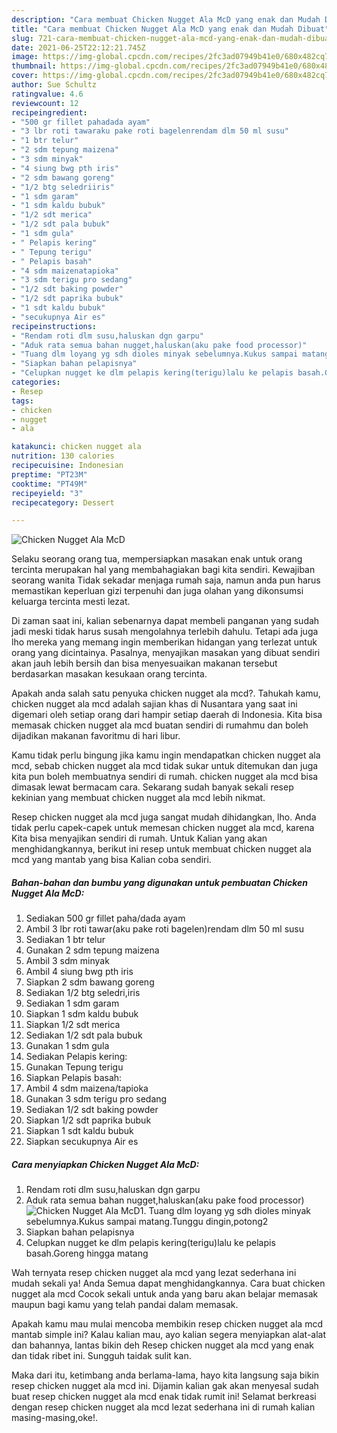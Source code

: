 ```yaml
---
description: "Cara membuat Chicken Nugget Ala McD yang enak dan Mudah Dibuat"
title: "Cara membuat Chicken Nugget Ala McD yang enak dan Mudah Dibuat"
slug: 721-cara-membuat-chicken-nugget-ala-mcd-yang-enak-dan-mudah-dibuat
date: 2021-06-25T22:12:21.745Z
image: https://img-global.cpcdn.com/recipes/2fc3ad07949b41e0/680x482cq70/chicken-nugget-ala-mcd-foto-resep-utama.jpg
thumbnail: https://img-global.cpcdn.com/recipes/2fc3ad07949b41e0/680x482cq70/chicken-nugget-ala-mcd-foto-resep-utama.jpg
cover: https://img-global.cpcdn.com/recipes/2fc3ad07949b41e0/680x482cq70/chicken-nugget-ala-mcd-foto-resep-utama.jpg
author: Sue Schultz
ratingvalue: 4.6
reviewcount: 12
recipeingredient:
- "500 gr fillet pahadada ayam"
- "3 lbr roti tawaraku pake roti bagelenrendam dlm 50 ml susu"
- "1 btr telur"
- "2 sdm tepung maizena"
- "3 sdm minyak"
- "4 siung bwg pth iris"
- "2 sdm bawang goreng"
- "1/2 btg seledriiris"
- "1 sdm garam"
- "1 sdm kaldu bubuk"
- "1/2 sdt merica"
- "1/2 sdt pala bubuk"
- "1 sdm gula"
- " Pelapis kering"
- " Tepung terigu"
- " Pelapis basah"
- "4 sdm maizenatapioka"
- "3 sdm terigu pro sedang"
- "1/2 sdt baking powder"
- "1/2 sdt paprika bubuk"
- "1 sdt kaldu bubuk"
- "secukupnya Air es"
recipeinstructions:
- "Rendam roti dlm susu,haluskan dgn garpu"
- "Aduk rata semua bahan nugget,haluskan(aku pake food processor)"
- "Tuang dlm loyang yg sdh dioles minyak sebelumnya.Kukus sampai matang.Tunggu dingin,potong2"
- "Siapkan bahan pelapisnya"
- "Celupkan nugget ke dlm pelapis kering(terigu)lalu ke pelapis basah.Goreng hingga matang"
categories:
- Resep
tags:
- chicken
- nugget
- ala

katakunci: chicken nugget ala 
nutrition: 130 calories
recipecuisine: Indonesian
preptime: "PT23M"
cooktime: "PT49M"
recipeyield: "3"
recipecategory: Dessert

---
```



![Chicken Nugget Ala McD](https://img-global.cpcdn.com/recipes/2fc3ad07949b41e0/680x482cq70/chicken-nugget-ala-mcd-foto-resep-utama.jpg)

Selaku seorang orang tua, mempersiapkan masakan enak untuk orang tercinta merupakan hal yang membahagiakan bagi kita sendiri. Kewajiban seorang  wanita Tidak sekadar menjaga rumah saja, namun anda pun harus memastikan keperluan gizi terpenuhi dan juga olahan yang dikonsumsi keluarga tercinta mesti lezat.

Di zaman  saat ini, kalian sebenarnya dapat membeli panganan yang sudah jadi meski tidak harus susah mengolahnya terlebih dahulu. Tetapi ada juga lho mereka yang memang ingin memberikan hidangan yang terlezat untuk orang yang dicintainya. Pasalnya, menyajikan masakan yang dibuat sendiri akan jauh lebih bersih dan bisa menyesuaikan makanan tersebut berdasarkan masakan kesukaan orang tercinta. 



Apakah anda salah satu penyuka chicken nugget ala mcd?. Tahukah kamu, chicken nugget ala mcd adalah sajian khas di Nusantara yang saat ini digemari oleh setiap orang dari hampir setiap daerah di Indonesia. Kita bisa memasak chicken nugget ala mcd buatan sendiri di rumahmu dan boleh dijadikan makanan favoritmu di hari libur.

Kamu tidak perlu bingung jika kamu ingin mendapatkan chicken nugget ala mcd, sebab chicken nugget ala mcd tidak sukar untuk ditemukan dan juga kita pun boleh membuatnya sendiri di rumah. chicken nugget ala mcd bisa dimasak lewat bermacam cara. Sekarang sudah banyak sekali resep kekinian yang membuat chicken nugget ala mcd lebih nikmat.

Resep chicken nugget ala mcd juga sangat mudah dihidangkan, lho. Anda tidak perlu capek-capek untuk memesan chicken nugget ala mcd, karena Kita bisa menyajikan sendiri di rumah. Untuk Kalian yang akan menghidangkannya, berikut ini resep untuk membuat chicken nugget ala mcd yang mantab yang bisa Kalian coba sendiri.

<!--inarticleads1-->

##### Bahan-bahan dan bumbu yang digunakan untuk pembuatan Chicken Nugget Ala McD:

1. Sediakan 500 gr fillet paha/dada ayam
1. Ambil 3 lbr roti tawar(aku pake roti bagelen)rendam dlm 50 ml susu
1. Sediakan 1 btr telur
1. Gunakan 2 sdm tepung maizena
1. Ambil 3 sdm minyak
1. Ambil 4 siung bwg pth iris
1. Siapkan 2 sdm bawang goreng
1. Sediakan 1/2 btg seledri,iris
1. Sediakan 1 sdm garam
1. Siapkan 1 sdm kaldu bubuk
1. Siapkan 1/2 sdt merica
1. Sediakan 1/2 sdt pala bubuk
1. Gunakan 1 sdm gula
1. Sediakan  Pelapis kering:
1. Gunakan  Tepung terigu
1. Siapkan  Pelapis basah:
1. Ambil 4 sdm maizena/tapioka
1. Gunakan 3 sdm terigu pro sedang
1. Sediakan 1/2 sdt baking powder
1. Siapkan 1/2 sdt paprika bubuk
1. Siapkan 1 sdt kaldu bubuk
1. Siapkan secukupnya Air es




<!--inarticleads2-->

##### Cara menyiapkan Chicken Nugget Ala McD:

1. Rendam roti dlm susu,haluskan dgn garpu
1. Aduk rata semua bahan nugget,haluskan(aku pake food processor)
<img src="//assets-global.cpcdn.com/assets/icons/button_play-2c75c40dde080a61004c1f40b05d8f140eaff45d7e9e6481dc71c63d2e7c4909.png" alt="Chicken Nugget Ala McD">1. Tuang dlm loyang yg sdh dioles minyak sebelumnya.Kukus sampai matang.Tunggu dingin,potong2
1. Siapkan bahan pelapisnya
1. Celupkan nugget ke dlm pelapis kering(terigu)lalu ke pelapis basah.Goreng hingga matang




Wah ternyata resep chicken nugget ala mcd yang lezat sederhana ini mudah sekali ya! Anda Semua dapat menghidangkannya. Cara buat chicken nugget ala mcd Cocok sekali untuk anda yang baru akan belajar memasak maupun bagi kamu yang telah pandai dalam memasak.

Apakah kamu mau mulai mencoba membikin resep chicken nugget ala mcd mantab simple ini? Kalau kalian mau, ayo kalian segera menyiapkan alat-alat dan bahannya, lantas bikin deh Resep chicken nugget ala mcd yang enak dan tidak ribet ini. Sungguh taidak sulit kan. 

Maka dari itu, ketimbang anda berlama-lama, hayo kita langsung saja bikin resep chicken nugget ala mcd ini. Dijamin kalian gak akan menyesal sudah buat resep chicken nugget ala mcd enak tidak rumit ini! Selamat berkreasi dengan resep chicken nugget ala mcd lezat sederhana ini di rumah kalian masing-masing,oke!.

